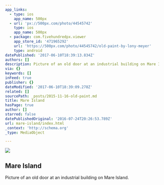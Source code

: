 ```yaml
---
app_links:
  - type: ios
    app_name: 500px
  - url: 'px://500px.com/photo/44545742'
    type: ios
    app_name: 500px
  - package: com.fivehundredpx.viewer
    app_store_id: '471965292'
    url: 'https://500px.com/photo/44545742/old-paint-by-lony-meyer'
    type: android
datePublished: '2017-06-10T18:39:13.834Z'
authors: []
description: Picture of an old door at an industrial building on Mare Island.
via: {}
keywords: []
inFeed: true
publisher: {}
dateModified: '2017-06-10T18:39:09.278Z'
related: []
sourcePath: _posts/2015-11-16-old-paint.md
title: Mare Island
hasPage: true
author: []
starred: false
datePublishedOriginal: '2016-07-24T20:26:53.789Z'
url: mare-island/index.html
_context: 'http://schema.org'
_type: MediaObject

---
```

<article style=""><img src="https://s3-us-west-2.amazonaws.com/the-grid-img/p/f60887c179d4b48ccf7294e17f630b1f19cedb83.jpg" /><h1>Mare Island</h1><p>Picture of an old door at an industrial building on Mare Island.</p></article>
